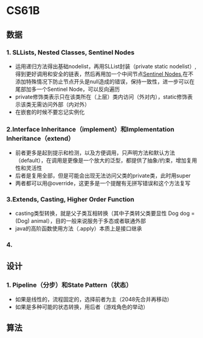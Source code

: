 # CS61B


## 数据

### 1. SLLists, Nested Classes, Sentinel Nodes
  - 运用递归方法得出基础nodelist，再用SLList封装（private static nodelist）,得到更好调用和安全的链表，然后再用加一个中间节点[Sentinel Nodes](https://github.com/Berkeley-CS61B/lectureCode-fa20/blob/master/lists2/SLList.java),在不添加特殊情况下防止节点开头是null造成的错误，保持一致性，进一步可以在尾部加多一个Sentinel Node，可以反向遍历
  - private修饰类表示只在该类所在（上层）类内访问（外对内），static修饰表示该类无需访问外部（内对外）
  - 在嵌套的时候不要忘记实例化

### 2.Interface Inheritance（implement）和Implementation Inheritance（extend）
  - 前者更多是起到提示和检测，以及方便调用，只声明方法和默认方法（default），在调用是更像是一个放大的泛型，都提供了抽象/约束，增加复用性和灵活性
  - 后者是复用全部，但是可能会出现无法访问父类的private类，此时用super
  - 两者都可以用@override，这更多是一个提醒有无拼写错误和这个方法复写

### 3.Extends, Casting, Higher Order Function
  - casting类型转换，就是父子类互相转换（其中子类转父类要显性 Dog dog = (Dog) animal），目的一般来说服务于多态或者联通外部
  - java的高阶函数使用方法（.apply）本质上是接口继承

### 4.


## 设计

### 1. Pipeline（分步）和State Pattern（状态）
  - 如果是线性的，流程固定的，选择前者为主（2048先合并再移动）
  - 如果是多种可能的状态转换，用后者（游戏角色的举动）



## 算法
